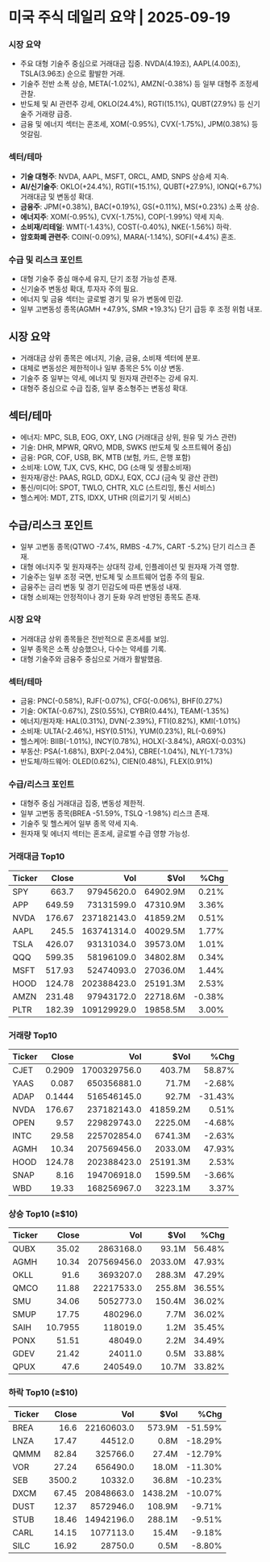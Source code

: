 # 미국 주식 데일리 요약 | 2025-09-19

### 시장 요약
- 주요 대형 기술주 중심으로 거래대금 집중. NVDA(4.19조), AAPL(4.00조), TSLA(3.96조) 순으로 활발한 거래.
- 기술주 전반 소폭 상승, META(-1.02%), AMZN(-0.38%) 등 일부 대형주 조정세 관찰.
- 반도체 및 AI 관련주 강세, OKLO(24.4%), RGTI(15.1%), QUBT(27.9%) 등 신기술주 거래량 급증.
- 금융 및 에너지 섹터는 혼조세, XOM(-0.95%), CVX(-1.75%), JPM(0.38%) 등 엇갈림.

### 섹터/테마
- **기술 대형주**: NVDA, AAPL, MSFT, ORCL, AMD, SNPS 상승세 지속.
- **AI/신기술주**: OKLO(+24.4%), RGTI(+15.1%), QUBT(+27.9%), IONQ(+6.7%) 거래대금 및 변동성 확대.
- **금융주**: JPM(+0.38%), BAC(+0.19%), GS(+0.11%), MS(+0.23%) 소폭 상승.
- **에너지주**: XOM(-0.95%), CVX(-1.75%), COP(-1.99%) 약세 지속.
- **소비재/리테일**: WMT(-1.43%), COST(-0.40%), NKE(-1.56%) 하락.
- **암호화폐 관련주**: COIN(-0.09%), MARA(-1.14%), SOFI(+4.4%) 혼조.

### 수급 및 리스크 포인트
- 대형 기술주 중심 매수세 유지, 단기 조정 가능성 존재.
- 신기술주 변동성 확대, 투자자 주의 필요.
- 에너지 및 금융 섹터는 글로벌 경기 및 유가 변동에 민감.
- 일부 고변동성 종목(AGMH +47.9%, SMR +19.3%) 단기 급등 후 조정 위험 내포.

## 시장 요약
- 거래대금 상위 종목은 에너지, 기술, 금융, 소비재 섹터에 분포.
- 대체로 변동성은 제한적이나 일부 종목은 5% 이상 변동.
- 기술주 중 일부는 약세, 에너지 및 원자재 관련주는 강세 유지.
- 대형주 중심으로 수급 집중, 일부 중소형주는 변동성 확대.

## 섹터/테마
- 에너지: MPC, SLB, EOG, OXY, LNG (거래대금 상위, 원유 및 가스 관련)
- 기술: DHR, MPWR, QRVO, MDB, SWKS (반도체 및 소프트웨어 중심)
- 금융: PGR, COF, USB, BK, MTB (보험, 카드, 은행 포함)
- 소비재: LOW, TJX, CVS, KHC, DG (소매 및 생활소비재)
- 원자재/광산: PAAS, RGLD, GDXJ, EQX, CCJ (금속 및 광산 관련)
- 통신/미디어: SPOT, TWLO, CHTR, XLC (스트리밍, 통신 서비스)
- 헬스케어: MDT, ZTS, IDXX, UTHR (의료기기 및 서비스)

## 수급/리스크 포인트
- 일부 고변동 종목(QTWO -7.4%, RMBS -4.7%, CART -5.2%) 단기 리스크 존재.
- 대형 에너지주 및 원자재주는 상대적 강세, 인플레이션 및 원자재 가격 영향.
- 기술주는 일부 조정 국면, 반도체 및 소프트웨어 업종 주의 필요.
- 금융주는 금리 변동 및 경기 민감도에 따른 변동성 내재.
- 대형 소비재는 안정적이나 경기 둔화 우려 반영된 종목도 존재.

### 시장 요약
- 거래대금 상위 종목들은 전반적으로 혼조세를 보임.  
- 일부 종목은 소폭 상승했으나, 다수는 약세를 기록.  
- 대형 기술주와 금융주 중심으로 거래가 활발했음.  

### 섹터/테마
- 금융: PNC(-0.58%), RJF(-0.07%), CFG(-0.06%), BHF(0.27%)  
- 기술: OKTA(-0.67%), ZS(0.55%), CYBR(0.44%), TEAM(-1.35%)  
- 에너지/원자재: HAL(0.31%), DVN(-2.39%), FTI(0.82%), KMI(-1.01%)  
- 소비재: ULTA(-2.46%), HSY(0.51%), YUM(0.23%), RL(-0.69%)  
- 헬스케어: BIIB(-1.01%), INCY(0.78%), HOLX(-3.84%), ARGX(-0.03%)  
- 부동산: PSA(-1.68%), BXP(-2.04%), CBRE(-1.04%), NLY(-1.73%)  
- 반도체/하드웨어: OLED(0.62%), CIEN(0.48%), FLEX(0.91%)  

### 수급/리스크 포인트
- 대형주 중심 거래대금 집중, 변동성 제한적.  
- 일부 고변동 종목(BREA -51.59%, TSLQ -1.98%) 리스크 존재.  
- 기술주 및 헬스케어 일부 종목 약세 지속.  
- 원자재 및 에너지 섹터는 혼조세, 글로벌 수급 영향 가능성.

### 거래대금 Top10
| Ticker | Close | Vol | $Vol | %Chg |
|---|---:|---:|---:|---:|
| SPY | 663.7 | 97945620.0 | 64902.9M | 0.21% |
| APP | 649.59 | 73131599.0 | 47310.9M | 3.36% |
| NVDA | 176.67 | 237182143.0 | 41859.2M | 0.51% |
| AAPL | 245.5 | 163741314.0 | 40029.5M | 1.77% |
| TSLA | 426.07 | 93131034.0 | 39573.0M | 1.01% |
| QQQ | 599.35 | 58196109.0 | 34802.8M | 0.34% |
| MSFT | 517.93 | 52474093.0 | 27036.0M | 1.44% |
| HOOD | 124.78 | 202388423.0 | 25191.3M | 2.53% |
| AMZN | 231.48 | 97943172.0 | 22718.6M | -0.38% |
| PLTR | 182.39 | 109129929.0 | 19858.5M | 3.00% |

### 거래량 Top10
| Ticker | Close | Vol | $Vol | %Chg |
|---|---:|---:|---:|---:|
| CJET | 0.2909 | 1700329756.0 | 403.7M | 58.87% |
| YAAS | 0.087 | 650356881.0 | 71.7M | -2.68% |
| ADAP | 0.1444 | 516546145.0 | 92.7M | -31.43% |
| NVDA | 176.67 | 237182143.0 | 41859.2M | 0.51% |
| OPEN | 9.57 | 229829743.0 | 2225.0M | -4.68% |
| INTC | 29.58 | 225702854.0 | 6741.3M | -2.63% |
| AGMH | 10.34 | 207569456.0 | 2033.0M | 47.93% |
| HOOD | 124.78 | 202388423.0 | 25191.3M | 2.53% |
| SNAP | 8.16 | 194706918.0 | 1599.5M | -3.66% |
| WBD | 19.33 | 168256967.0 | 3223.1M | 3.37% |

### 상승 Top10 (≥$10)
| Ticker | Close | Vol | $Vol | %Chg |
|---|---:|---:|---:|---:|
| QUBX | 35.02 | 2863168.0 | 93.1M | 56.48% |
| AGMH | 10.34 | 207569456.0 | 2033.0M | 47.93% |
| OKLL | 91.6 | 3693207.0 | 288.3M | 47.29% |
| QMCO | 11.88 | 22217533.0 | 255.8M | 36.55% |
| SMU | 34.06 | 5052773.0 | 150.4M | 36.02% |
| SMUP | 17.75 | 480296.0 | 7.7M | 36.02% |
| SAIH | 10.7955 | 118019.0 | 1.2M | 35.45% |
| PONX | 51.51 | 48049.0 | 2.2M | 34.49% |
| GDEV | 21.42 | 24011.0 | 0.5M | 33.88% |
| QPUX | 47.6 | 240549.0 | 10.7M | 33.82% |

### 하락 Top10 (≥$10)
| Ticker | Close | Vol | $Vol | %Chg |
|---|---:|---:|---:|---:|
| BREA | 16.6 | 22160603.0 | 573.9M | -51.59% |
| LNZA | 17.47 | 44512.0 | 0.8M | -18.29% |
| QMMM | 82.84 | 325766.0 | 27.4M | -12.79% |
| VOR | 27.24 | 656490.0 | 18.0M | -11.30% |
| SEB | 3500.2 | 10332.0 | 36.8M | -10.23% |
| DXCM | 67.45 | 20848663.0 | 1438.2M | -10.07% |
| DUST | 12.37 | 8572946.0 | 108.9M | -9.71% |
| STUB | 18.46 | 14942196.0 | 288.1M | -9.51% |
| CARL | 14.15 | 1077113.0 | 15.4M | -9.18% |
| SILC | 16.92 | 28750.0 | 0.5M | -8.80% |

